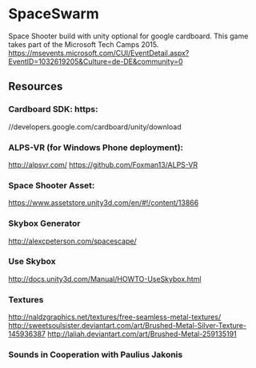 # SpaceSwarm

Space Shooter build with unity optional for google cardboard.
This game takes part of the Microsoft Tech Camps 2015.
https://msevents.microsoft.com/CUI/EventDetail.aspx?EventID=1032619205&Culture=de-DE&community=0

## Resources
### Cardboard SDK: https:
//developers.google.com/cardboard/unity/download

### ALPS-VR (for Windows Phone deployment):
http://alpsvr.com/
https://github.com/Foxman13/ALPS-VR

### Space Shooter Asset:
https://www.assetstore.unity3d.com/en/#!/content/13866

### Skybox Generator
http://alexcpeterson.com/spacescape/

### Use Skybox
http://docs.unity3d.com/Manual/HOWTO-UseSkybox.html

### Textures
http://naldzgraphics.net/textures/free-seamless-metal-textures/
http://sweetsoulsister.deviantart.com/art/Brushed-Metal-Silver-Texture-145936387
http://laliah.deviantart.com/art/Brushed-Metal-259135191

### Sounds in Cooperation with Paulius Jakonis
